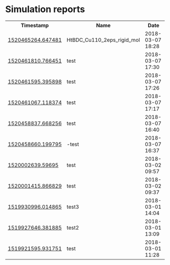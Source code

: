 Simulation reports
==================
<table>
  <tr>
    <th>Timestamp</th>
    <th>Name</th>
    <th>Date</th>
  </tr>
  <tr>
    <td><a href="/reports/1520465264.647481">1520465264.647481</a></td>
    <td>HtBDC_Cu110_2eps_rigid_mol</td>
    <td>2018-03-07 18:28</td>
  </tr>
  <tr>
    <td><a href="/reports/1520461810.766451">1520461810.766451</a></td>
    <td>test</td>
    <td>2018-03-07 17:30</td>
  </tr>
  <tr>
    <td><a href="/reports/1520461595.395898">1520461595.395898</a></td>
    <td>test</td>
    <td>2018-03-07 17:26</td>
  </tr>
  <tr>
    <td><a href="/reports/1520461067.118374">1520461067.118374</a></td>
    <td>test</td>
    <td>2018-03-07 17:17</td>
  </tr>
  <tr>
    <td><a href="/reports/1520458837.668256">1520458837.668256</a></td>
    <td>test</td>
    <td>2018-03-07 16:40</td>
  </tr>
  <tr>
    <td><a href="/reports/1520458660.199795">1520458660.199795</a></td>
    <td>-test</td>
    <td>2018-03-07 16:37</td>
  </tr>
  <tr>
    <td><a href="/reports/1520002639.59695">1520002639.59695</a></td>
    <td>test</td>
    <td>2018-03-02 09:57</td>
  </tr>
  <tr>
    <td><a href="/reports/1520001415.866829">1520001415.866829</a></td>
    <td>test</td>
    <td>2018-03-02 09:37</td>
  </tr>
  <tr>
    <td><a href="/reports/1519930996.014865">1519930996.014865</a></td>
    <td>test3</td>
    <td>2018-03-01 14:04</td>
  </tr>
  <tr>
    <td><a href="/reports/1519927646.381885">1519927646.381885</a></td>
    <td>test2</td>
    <td>2018-03-01 13:09</td>
  </tr>
  <tr>
    <td><a href="/reports/1519921595.931751">1519921595.931751</a></td>
    <td>test</td>
    <td>2018-03-01 11:28</td>
  </tr>
</table>
